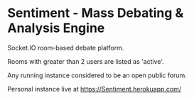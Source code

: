 # Sentiment - Mass Debating & Analysis Engine

Socket.IO room-based debate platform.

Rooms with greater than 2 users are listed as 'active'.

Any running instance considered to be an open public forum.

Personal instance live at <https://Sentiment.herokuapp.com/>
